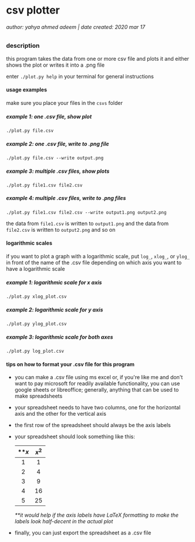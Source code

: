 # csv plotter

###### author: yahya ahmed adeem | date created: 2020 mar 17

### description

this program takes the data from one or more csv file and plots it
and either shows the plot or writes it into a .png file

enter `./plot.py help` in your terminal for general instructions

#### usage examples
make sure you place your files in the `csvs` folder
  
##### example 1: one .csv file, show plot
```
./plot.py file.csv
```
##### example 2: one .csv file, write to .png file
```
./plot.py file.csv --write output.png
```
##### example 3: multiple .csv files, show plots
```
./plot.py file1.csv file2.csv
```
##### example 4: multiple .csv files, write to .png files
```
./plot.py file1.csv file2.csv --write output1.png output2.png
```
the data from `file1.csv` is written to `output1.png` and the data
from `file2.csv` is written to `output2.png` and so on

#### logarithmic scales

if you want to plot a graph with a logarithmic scale, put `log_`,
`xlog_`, or `ylog_` in front of the name of the .csv file depending
on which axis you want to have a logarithmic scale

##### example 1: logarithmic scale for x axis

```
./plot.py xlog_plot.csv
```
##### example 2: logarithmic scale for y axis

```
./plot.py ylog_plot.csv
```
##### example 3: logarithmic scale for both axes

```
./plot.py log_plot.csv
```

#### tips on how to format your .csv file for this program

- you can make a .csv file using ms excel or, if you're like
me and don't want to pay microsoft for readily available
functionality, you can use google sheets or libreoffice;
generally, anything that can be used to make spreadsheets
- your spreadsheet needs to have two columns, one for the
horizontal axis and the other for the vertical axis
- the first row of the spreadsheet should always be the
axis labels
- your spreadsheet should look something like this:

    | **$x$ | $x^2$ |
    |:---:|:---:|
    | 1 | 1 |
    | 2 | 4 |
    | 3 | 9 |
    | 4 | 16|
    | 5 | 25|
    
    _**it would help if the axis labels have LaTeX formatting
to make the labels look half-decent in the actual plot_
- finally, you can just export the spreadsheet as a .csv file
